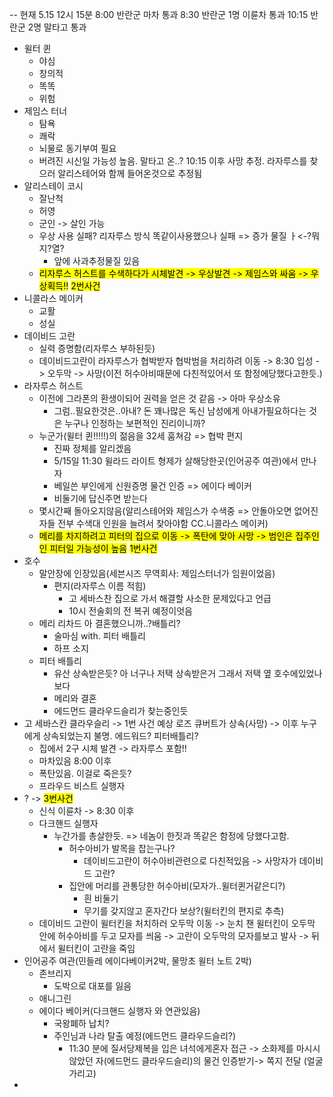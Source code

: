 
-- 현재 5.15 12시 15분
8:00 반란군 마차 통과
8:30 반란군 1명 이륜차 통과
10:15 반란군 2명 말타고 통과

- 윌터 퀸
	- 야심
	- 창의적
	- 똑똑
	- 위험
- 제임스 터너
	- 탐욕
	- 쾌락
	- 뇌물로 동기부여 필요
	- 버려진 시신일 가능성 높음. 말타고 온..? 10:15 이후 사망 추정. 라자루스를 찾으러 알리스테어와 함께 들어온것으로 추정됨
- 알리스테이 코시
	- 잘난척
	- 허영
	- 군인 -> 살인 가능
	- 우상 사용 실패? 리자루스 방식 똑같이사용했으나 실패 =>  증가 물질 ㅏ<-?뭐지?열?
		- 앞에 사과추정물질 있음
	- <mark class="hltr-cyan">리자루스 허스트를 수색하다가 시체발견 -> 우상발견 -> 제임스와 싸움 -> 우상획득!!</mark> <mark class="hltr-red">2번사건</mark>
- 니콜라스 메이커
	- 교활
	- 성실
- 데이비드 고란
	- 실력 증명함(리자루스 부하된듯)
	- 데이비드고란이 라자루스가 협박받자 협박범을 처리하려 이동 -> 8:30 입성 -> 오두막 -> 사망(이전 허수아비때문에 다친적있어서 또 함정에당했다고한듯.)
- 라자루스 허스트
	- 이전에 그라폰의 환생이되어 권력을 얻은 것 같음 -> 아마 우상소유
		- 그럼..필요한것은..아내? 돈 꽤나많은 독신 남성에게 아내가필요하다는 것은 누구나 인정하는 보편적인 진리이니까?
	- 누군가(윌터 퀸!!!!!)의 젊음을 32세 훔쳐감 => 협박 편지
		- 진짜 정체를 알리겠음
		- 5/15일 11:30 윌라드 라이트 형제가 살해당한곳(인어공주 여관)에서 만나자
		- 베일쓴 부인에게 신원증명 물건 인증 => 에이다 베이커
		- 비둘기에 답신주면 받는다
	- 몇시간째 돌아오지않음(알리스테어와 제임스가 수색중 => 안돌아오면 없어진자들 전부 수색대 인원을 늘려서 찾아야함 CC.니콜라스 메이커)
	- <mark class="hltr-cyan">메리를 차지하려고 피터의 집으로 이동 -> 폭탄에 맞아 사망 -> 범인은 집주인인 피터일 가능성이 높음</mark> <mark class="hltr-red">1번사건</mark>
- 호수
	- 말안장에 인장있음(세븐시즈 무역회사: 제임스터너가 임원이었음)
		- 편지(라자루스 이름 적힘)
			- 고 세바스찬 집으로 가서 해결할 사소한 문제있다고 언급
			- 10시 전술회의 전 복귀 예정이엇음
	- 메리 리차드 아 결혼했으니까..?배틀리?
		- 술마심 with. 피터 배틀리
		- 하프 소지
	- 피터 배틀리
		- 유산 상속받은듯? 아 너구나 저택 상속받은거 그래서 저택 옆 호수에있었나보다
		- 메리와 결혼
		- 에드먼드 클라우드슬리가 찾는중인듯
- 고 세바스칸 클라우슬리 -> 1번 사건 예상 로즈 큐버트가 상속(사망) -> 이후 누구에게 상속되었는지 불명. 에드워드? 피터배틀리?
	- 집에서 2구 시체 발견 -> 라자루스 포함!!
	- 마차있음 8:00 이후
	- 폭탄있음. 이걸로 죽은듯?
	- 프라우드 비스트 실행자
- ?  -> <mark class="hltr-red">3번사건</mark>
	- 신식 이륜차 -> 8:30 이후
	- 다크핸드 실행자
		- 누간가를 총살한듯. => 네놈이 한짓과 똑같은 함정에 당했다고함. 
			- 허수아비가 발목을 잡는구나?
				- 데이비드고란이 허수아비관련으로 다친적있음 -> 사망자가 데이비드 고란?
			- 집안에 머리를 관통당한 허수아비(모자가..윌터퀸거같은디?)
				- 흰 비둘기
				- 무기를 갖지않고 혼자간다 보상?(윌터킨의 편지로 추측)
	- 데이비드 고란이 윌터킨을 처치하러 오두막 이동 -> 눈치 챈 윌터킨이 오두막 안에 허수아비를 두고 모자를 씌움 -> 고란이 오두막의 모자를보고 발사 -> 뒤에서 윌터킨이 고란을 죽임
- 인어공주 여관(민들레 에이다베이커2박, 물망초 윌터 노트 2박)
	- 존브리지
		- 도박으로 대포를 잃음
	- 애니그린
	- 에이다 베이커(다크핸드 실행자 와 연관있음)
		- 국왕폐하 납치?
		- 주인님과 나라 탈출 예정(에드먼드 클라우드슬리?)
			- 11:30 분에 질서당제복을 입은 녀석에게혼자 접근 -> 소화제를 마시시않았던 자(에드먼드 클라우드슬리)의 물건 인증받기-> 쪽지 전달 (얼굴 가리고)
-
